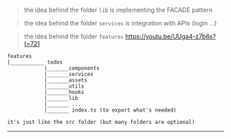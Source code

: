 > the idea behind the folder `lib` is implementing the FACADE pattern

> the idea behind the folder `services` is integration with APIs (login  ...)

> the idea behind the folder `features` https://youtu.be/UUga4-z7b6s?t=721
```
features
|___________ todos
            |_______components
            |_______services
            |_______assets
            |_______utils
            |_______hooks
            |_______lib
            |_______ ...
            |_______ index.ts (to export what's needed)

it's just like the src folder (but many folders are optional)
```

---